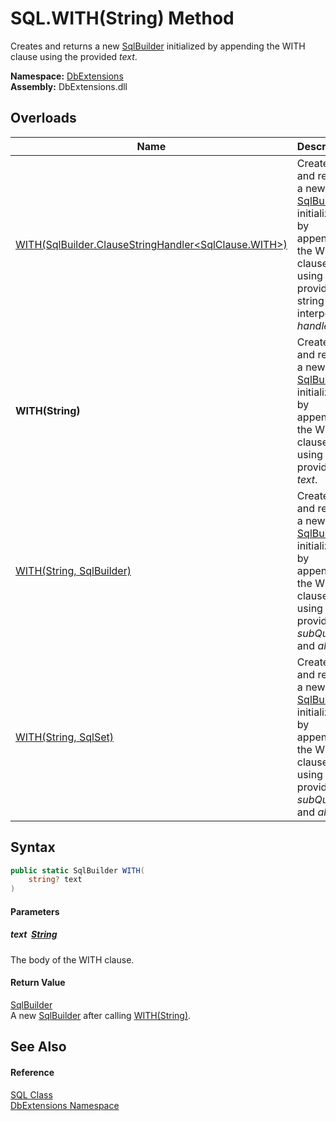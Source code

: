 SQL.WITH(String) Method
=======================
Creates and returns a new [SqlBuilder][1] initialized by appending the WITH clause using the provided *text*.
  
**Namespace:** [DbExtensions][2]  
**Assembly:** DbExtensions.dll

Overloads
---------

| Name                                                         | Description                                                                                                                          |
| ------------------------------------------------------------ | ------------------------------------------------------------------------------------------------------------------------------------ |
| [WITH(SqlBuilder.ClauseStringHandler&lt;SqlClause.WITH>)][3] | Creates and returns a new [SqlBuilder][1] initialized by appending the WITH clause using the provided string interpolated *handler*. |
| **WITH(String)**                                             | Creates and returns a new [SqlBuilder][1] initialized by appending the WITH clause using the provided *text*.                        |
| [WITH(String, SqlBuilder)][4]                                | Creates and returns a new [SqlBuilder][1] initialized by appending the WITH clause using the provided *subQuery* and *alias*.        |
| [WITH(String, SqlSet)][5]                                    | Creates and returns a new [SqlBuilder][1] initialized by appending the WITH clause using the provided *subQuery* and *alias*.        |


Syntax
------

```csharp
public static SqlBuilder WITH(
	string? text
)
```

#### Parameters

##### *text*  [String][6]
The body of the WITH clause.

#### Return Value
[SqlBuilder][1]  
 A new [SqlBuilder][1] after calling [WITH(String)][7].

See Also
--------

#### Reference
[SQL Class][8]  
[DbExtensions Namespace][2]  

[1]: ../SqlBuilder/README.md
[2]: ../README.md
[3]: WITH.md
[4]: WITH_2.md
[5]: WITH_3.md
[6]: https://learn.microsoft.com/dotnet/api/system.string
[7]: ../SqlBuilder/WITH_1.md
[8]: README.md